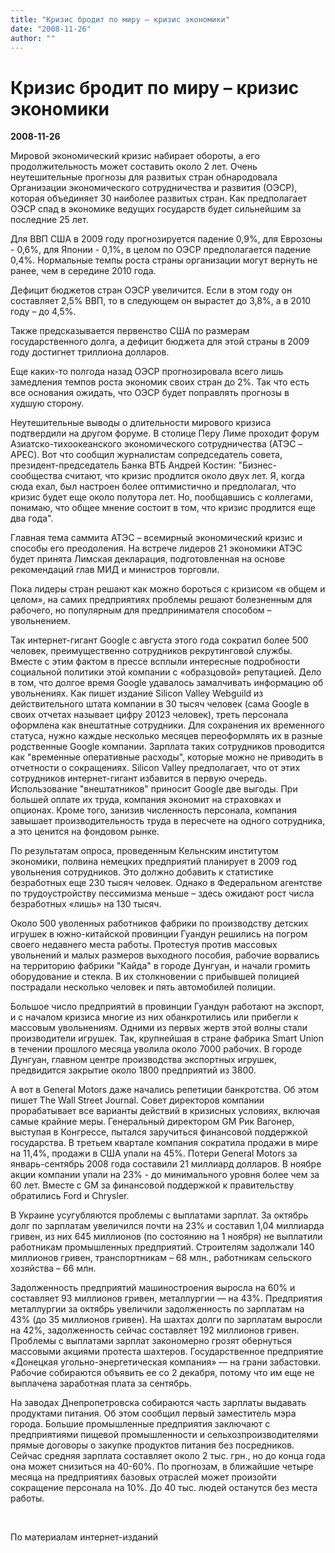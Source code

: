```yaml
---
title: "Кризис бродит по миру – кризис экономики"
date: "2008-11-26"
author: ""
---
```


# Кризис бродит по миру – кризис экономики

**2008-11-26** 

Мировой экономический кризис набирает обороты, а его продолжительность может составить около 2 лет. Очень неутешительные прогнозы для развитых стран обнародовала Организации экономического сотрудничества и развития (ОЭСР), которая объединяет 30 наиболее развитых стран. Как предполагает ОЭСР спад в экономике ведущих государств будет сильнейшим за последние 25 лет.

Для ВВП США в 2009 году прогнозируется падение 0,9%, для Еврозоны - 0,6%, для Японии - 0,1%, в целом по ОЭСР предполагается падение 0,4%.  Нормальные темпы роста страны организации могут вернуть не ранее, чем в середине 2010 года.

Дефицит бюджетов стран ОЭСР увеличится. Если в этом году он составляет 2,5% ВВП, то в следующем он вырастет до 3,8%, а в 2010 году – до 4,5%.

Также предсказывается первенство США по размерам государственного долга, а дефицит бюджета для этой страны в 2009 году достигнет триллиона долларов.

Еще каких-то полгода назад ОЭСР прогнозировала всего лишь замедления темпов роста экономик своих стран до 2%. Так что есть все основания ожидать, что ОЭСР будет поправлять прогнозы в худшую сторону.

Неутешительные выводы о длительности мирового кризиса подтвердили на другом форуме. В столице Перу Лиме проходит форум Азиатско-тихоокеанского экономического сотрудничества (АТЭС – APEC). Вот что сообщил журналистам сопредседатель совета, президент-председатель Банка ВТБ Андрей Костин: "Бизнес-сообщества считают, что кризис продлится около двух лет. Я, когда сюда ехал, был настроен более оптимистично и предполагал, что кризис будет еще около полутора лет. Но, пообщавшись с коллегами, понимаю, что общее мнение состоит в том, что кризис продлится еще два года".

Главная тема саммита АТЭС – всемирный экономический кризис и способы его преодоления. На встрече лидеров 21 экономики АТЭС будет принята Лимская декларация, подготовленная на основе рекомендаций глав МИД и министров торговли.

Пока лидеры стран решают как можно бороться с кризисом «в общем и целом», на самих предприятиях проблемы решают болезненным для рабочего, но популярным для предпринимателя способом – увольнением.

Так интернет-гигант Google с августа этого года сократил более 500 человек, преимущественно сотрудников рекрутинговой службы. Вместе с этим фактом в прессе всплыли интересные подробности социальной политики этой компании с «образцовой» репутацией. Дело в том, что долгое время Google удавалось замалчивать информацию об увольнениях. Как пишет издание Silicon Valley Webguild из действительного штата компании в 30 тысяч человек (сама Google в своих отчетах называет цифру 20123 человек), треть персонала оформлена как внештатные сотрудники. Для сохранения их временного статуса, нужно каждые несколько месяцев переоформлять их в разные родственные Google компании. Зарплата таких сотрудников проводится как "временные оперативные расходы", которые можно не приводить в отчетности о сокращениях. Silicon Valley предполагает, что от этих сотрудников интернет-гигант избавится в первую очередь. Использование "внештатников" приносит Google две выгоды. При большей оплате их труда, компания экономит на страховках и опционах. Кроме того, занизив численность персонала, компания завышает производительность труда в пересчете на одного сотрудника, а это ценится на фондовом рынке.

По результатам опроса, проведенным Кельнским институтом экономики, полвина немецких предприятий планирует в 2009 год увольнения сотрудников. Это должно добавить к статистике безработных еще 230 тысяч человек. Однако в Федеральном агентстве по трудоустройству пессимизма меньше – здесь ожидают рост числа безработных «лишь» на 130 тысяч.

Около 500 уволенных работников фабрики по производству детских игрушек в южно-китайской провинции Гуандун решились на погром своего недавнего места работы. Протестуя против массовых увольнений и малых размеров выходного пособия, рабочие ворвались на территорию фабрики "Кайда" в городе Дунгуан, и начали громить оборудование и стекла. В их столкновении с прибывшей полицией пострадали несколько человек и пять автомобилей полиции.

Большое число предприятий в провинции Гуандун работают на экспорт, и с началом кризиса многие из них обанкротились или прибегли к массовым увольнениям. Одними из первых жертв этой волны стали производители игрушек. Так, крупнейшая в стране фабрика Smart Union в течении прошлого месяца уволила около 7000 рабочих. В городе Дунгуан, главном центре производства экспортных игрушек, предвидится закрытие около 1800 предприятий из 3800.

А вот в General Motors даже начались репетиции банкротства. Об этом пишет The Wall Street Journal. Совет директоров компании прорабатывает все варианты действий в кризисных условиях, включая самые крайние меры. Генеральный директором GM Рик Вагонер, выступая в Конгрессе, пытался заручиться финансовой поддержкой государства. В третьем квартале компания сократила продажи в мире на 11,4%, продажи в США упали на 45%. Потери General Motors за январь-сентябрь 2008 года составили 21 миллиард долларов. В ноябре акции компании упали на 23% - до минимального уровня более чем за 60 лет. Вместе с GM за финансовой поддержкой к правительству обратились Ford и Chrysler.

В Украине усугубляются проблемы с выплатами зарплат. За октябрь долг по зарплатам увеличился почти на 23% и составил 1,04 миллиарда гривен, из них 645 миллионов (по состоянию на 1 ноября) не выплатили работникам промышленных предприятий. Строителям задолжали 140 миллионов гривен, транспортникам – 68 млн., работникам сельского хозяйства – 66 млн.

Задолженность предприятий машиностроения выросла на 60% и составляет 93 миллионов гривен, металлургии — на 43%. Предприятия металлургии за октябрь увеличили задолженность по зарплатам на 43% (до 35 миллионов гривен). На шахтах долги по зарплатам выросли на 42%, задолженность сейчас составляет 192 миллионов гривен. Проблемы с выплатами зарплат закономерно грозят обернуться массовыми акциями протеста шахтеров. Государственное предприятие «Донецкая угольно-энергетическая компания» — на грани забастовки. Рабочие собираются объявить ее со 2 декабря, потому что им еще не выплачена заработная плата за сентябрь.

На заводах Днепропетровска собираются часть зарплаты выдавать продуктами питания. Об этом сообщил первый заместитель мэра города. Большие промышленные предприятия заключают с предприятиями пищевой промышленности и сельхозпроизводителями прямые договоры о закупке продуктов питания без посредников. Сейчас средняя зарплата составляет около 2 тыс. грн., но до конца года она может снизиться на 40-60%. По прогнозам, в ближайшие четыре месяца на предприятиях базовых отраслей может произойти сокращение персонала на 10%. До 40 тыс. людей останутся без места работы.

 

По материалам интернет-изданий